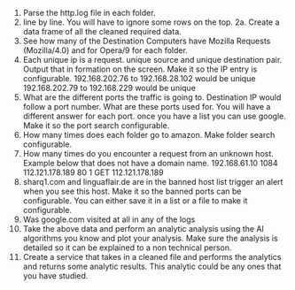 1. Parse the http.log file in each folder.
2. line by line. You will have to ignore some rows on the top.
2a. Create a data frame of all the cleaned required data. 
3. See how many of the Destination Computers have Mozilla Requests (Mozilla/4.0) and for Opera/9 for each folder.
4. Each unique ip is a request. unique source and unique destination pair. Output that in
formation on the screen. Make it so the IP entry is configurable.
192.168.202.76 to 192.168.28.102 would be unique
192.168.202.79 to 192.168.229 would be unique
5. What are the different ports the traffic is going to. Destination IP would follow a port number. What are these ports used for. You will have a different answer for each port. once you have a list you can use google. Make it so the port search configurable.
6. How many times does each folder go to amazon. Make folder search configurable.
7.  How many times do you encounter a request from an unknown host. Example below that does not have a domain name.
192.168.61.10 1084 112.121.178.189 80 1 GET 112.121.178.189
8. sharq1.com and linguaflair.de are in the banned host list trigger an alert when you see this host. Make it so the banned ports can be configurable. You can either save it in a list or a file to make it configurable.
9. Was google.com visited at all in any of the logs
10. Take the above data and perform an analytic analysis using the AI algorithms you know and plot your analysis. Make sure the analysis is detailed so it can be explained to a non technical person. 
11. Create a service that takes in a cleaned file and performs the analytics and returns some analytic results. This analytic could be any ones that you have studied. 
